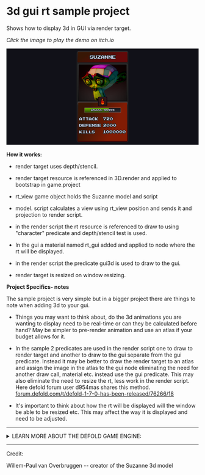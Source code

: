 # 3d gui rt sample project

Shows how to display 3d in GUI via render target.

*Click the image to play the demo on itch.io*

[![Demo](suzanne.png)](https://flexyourbrain.itch.io/displaying-3d-in-gui) 


**How it works:**

- render target uses depth/stencil.

- render target resource is referenced in 3D.render and applied to bootstrap in game.project

- rt_view game object holds the Suzanne model and script

- model. script calculates a view using rt_view position and sends it and projection to render script.

- in the render script the rt resource is referenced to draw to using "character" predicate and depth/stencil test is used.

- In the gui a material named rt_gui added and applied to node where the rt will be displayed.

- in the render script the predicate gui3d is used to draw to the gui.

- render target is resized on window resizing. 


**Project Specifics- notes**

 The sample project is very simple but in a bigger project there are things to note when adding 3d to your gui.

- Things you may want to think about, do the 3d animations you are wanting to display need to be real-time or can they be calculated before hand? May be simpler to pre-render animation and use an atlas if your budget allows for it.

- In the sample 2 predicates are used in the render script one to draw to render target and another to draw to the gui separate from the gui predicate. Instead it may be better to draw the render target to an atlas and assign the image in the atlas to the gui node eliminating the need for another draw call, material etc. instead use the gui predicate. This may also eliminate the need to resize the rt, less work in the render script. Here defold forum user d954mas shares this method.
[forum.defold.com/t/defold-1-7-0-has-been-released/76266/18](https://forum.defold.com/t/defold-1-7-0-has-been-released/76266/18)

- It's important to think about how the rt will be displayed will the window be able to be resized etc. This may affect the way it is displayed and need to be adjusted.


-------------------
<details><summary>LEARN MORE ABOUT THE DEFOLD GAME ENGINE:</summary>
Check out [the documentation pages](https://defold.com/learn) for examples, tutorials, manuals and API docs.

If you run into trouble, help is available in [the Defold forum](https://forum.defold.com).

Happy Defolding!
</details>

---

Credit:

Willem-Paul van Overbruggen -- creator of the Suzanne 3d model